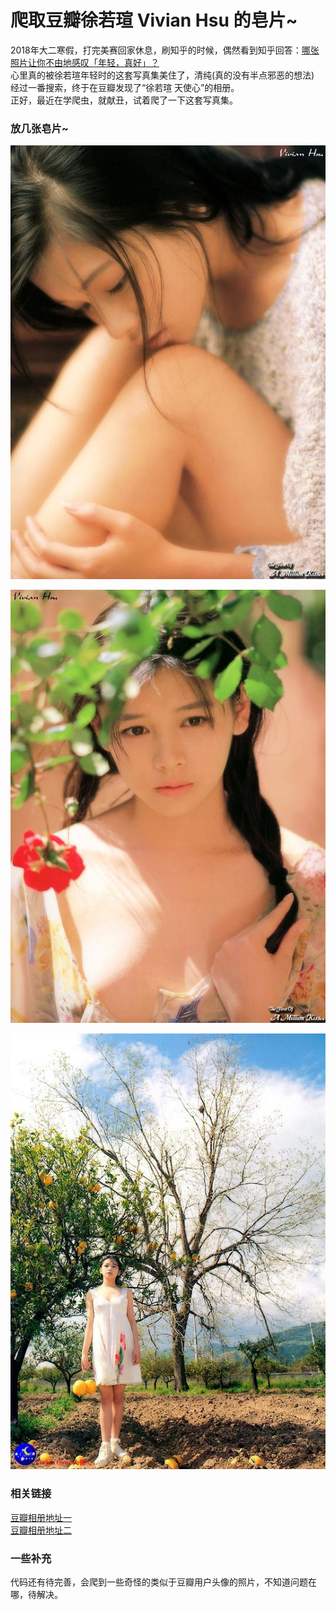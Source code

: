 # 爬取豆瓣徐若瑄 Vivian Hsu 的皂片~

2018年大二寒假，打完美赛回家休息，刷知乎的时候，偶然看到知乎回答：[哪张照片让你不由地感叹「年轻，真好」？](https://www.zhihu.com/question/35913647/answer/68853770)  
心里真的被徐若瑄年轻时的这套写真集美住了，清纯(真的没有半点邪恶的想法)  
经过一番搜索，终于在豆瓣发现了“徐若瑄 天使心”的相册。  
正好，最近在学爬虫，就献丑，试着爬了一下这套写真集。  

### 放几张皂片~
![](https://github.com/Wonz5130/Spider/raw/master/Vivian%20Hsu/Photos/1.jpg)  
 
![](https://github.com/Wonz5130/Spider/raw/master/Vivian%20Hsu/Photos/9.jpg)  

![](https://github.com/Wonz5130/Spider/raw/master/Vivian%20Hsu/Photos/32.jpg)


### 相关链接
[豆瓣相册地址一](https://www.douban.com/photos/album/138194636/)  
[豆瓣相册地址二](https://www.douban.com/photos/album/35398857/)  

### 一些补充
代码还有待完善，会爬到一些奇怪的类似于豆瓣用户头像的照片，不知道问题在哪，待解决。
